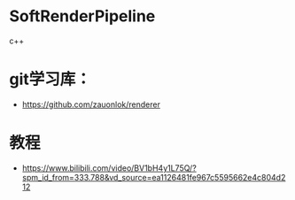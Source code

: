 # SoftRenderPipeline
 c++
# git学习库：
* https://github.com/zauonlok/renderer

# 教程
* https://www.bilibili.com/video/BV1bH4y1L75Q/?spm_id_from=333.788&vd_source=ea1126481fe967c5595662e4c804d212
